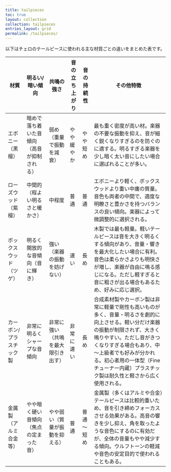 ```yaml
---
title: tailpieces
toc: true
layout: collection
collection: tailpieces
entries_layout: grid
permalink: /tailpieces/
---
```


以下はチェロのテールピースに使われる主な材質ごとの違いをまとめた表です。

| **材質**       | **明るい/暗い傾向**          | **共鳴の強さ**         | **音の立ち上がり** | **音の持続性** | **その他特徴** |
| ------------ | --------------------- | ----------------- | ----------- | --------- | ------------------------------------------------------------------------------------------------------------------------------------------------------------------------------------------------------- |
| エボニー（黒檀）     | 暗めで落ち着いた音傾向（高音が抑制される） | 弱め（重量で振動を減衰）      | やや緩やか       | やや短め      | 最も重く密度が高い材。楽器の不要な振動を抑え、音が細く鋭くなりすぎるのを防ぐのに適する。明るすぎる楽器を少し暗く太い音にしたい場合に選ばれることが多い。 |
| ローズウッド（紫檀）   | 中間的（程よい明るさと暖かさ）       | 中程度       | 普通          | 普通        | エボニーより軽く、ボックスウッドより重い中庸の質量。音色も両者の中間で、適度な明瞭さと豊かさを持つバランスの良い傾向。楽器によって微調整的に選択される。 |
| ボックスウッド（ツゲ）  | 明るく開放的な音傾向（音に輝き）      | 強い（楽器の振動を妨げない）    | 速い          | 長め        | 木製では最も軽量。軽いテールピースは音を大きく明るくする傾向があり、音量・響きを最大化したい場合に有利。音色は柔らかさよりも明快さが増し、楽器が自由に鳴る感じになる。ただし軽すぎると音に粗さが出る場合もあるため、好みに応じ選択。 |
| カーボン/プラスチック製 | 非常に明るくシャープな音傾向        | 非常に強い（共鳴を最大限引き出す） | 非常に速い       | 長め        | 合成素材製やカーボン製は非常に軽量で剛性も高いものが多く、音量・明るさを劇的に向上させる。軽い分だけ楽器の振動が制限されず、大きく鳴りやすい。ただし音がきつくなりすぎる場合もあり、中～上級者でも好みが分かれる。初心者用の一体型（Fineチューナー内蔵）プラスチック製は耐久性と軽さから広く使用される。 |
| 金属製（アルミ合金等）  | やや暗く硬い音傾向（焦点の定まった音）   | やや弱い（質量が振動を抑える）   | 普通          | 普通～短め     | 金属製（多くはアルミや合金）テールピースは比較的重いため、音を引き締めフォーカスさせる効果がある。高音の響きを少し抑え、角を取ったような音色にするのに有効だが、全体の音量もやや減少する傾向。ウルフトーンの軽減や音色の安定目的で使われることもある。 |
